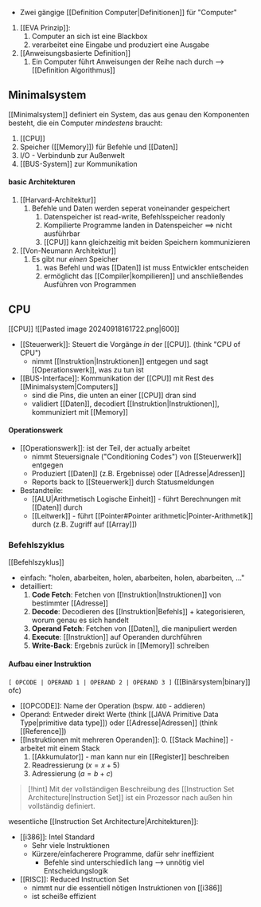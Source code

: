 - Zwei gängige [[Definition Computer|Definitionen]] für "Computer"
1. [[EVA Prinzip]]:
	1. Computer an sich ist eine Blackbox
	2. verarbeitet eine Eingabe und produziert eine Ausgabe
2. [[Anweisungsbasierte Definition]]
	1. Ein Computer führt Anweisungen der Reihe nach durch --> [[Definition Algorithmus]]

## Minimalsystem
[[Minimalsystem]] definiert ein System, das aus genau den Komponenten besteht, die ein Computer _mindestens_ braucht:
1. [[CPU]]
2. Speicher ([[Memory]]) für Befehle und [[Daten]]
3. I/O - Verbindunb zur Außenwelt
4. [[BUS-System]] zur Kommunikation

#### basic Architekturen
1. [[Harvard-Architektur]]
	1. Befehle und Daten werden seperat voneinander gespeichert
		1. Datenspeicher ist read-write, Befehlsspeicher readonly
		2. Kompilierte Programme landen in Datenspeicher ==> nicht ausführbar
		3. [[CPU]] kann gleichzeitig mit beiden Speichern kommunizieren
2. [[Von-Neumann Architektur]]
	1. Es gibt nur _einen_ Speicher
		1. was Befehl und was [[Daten]] ist muss Entwickler entscheiden
		2. ermöglicht das [[Compiler|kompilieren]] und anschließendes Ausführen von Programmen

## CPU
[[CPU]]
![[Pasted image 20240918161722.png|600]]

- [[Steuerwerk]]: Steuert die Vorgänge _in_ der [[CPU]]. (think "CPU of CPU")
	- nimmt [[Instruktion|Instruktionen]] entgegen und sagt [[Operationswerk]], was zu tun ist
- [[BUS-Interface]]: Kommunikation der [[CPU]] mit Rest des [[Minimalsystem|Computers]]
	- sind die Pins, die unten an einer [[CPU]] dran sind
	- validiert [[Daten]], decodiert [[Instruktion|Instruktionen]], kommuniziert mit [[Memory]]
#### Operationswerk
- [[Operationswerk]]: ist der Teil, der actually arbeitet
	- nimmt Steuersignale ("Conditioning Codes") von [[Steuerwerk]] entgegen
	- Produziert [[Daten]] (z.B. Ergebnisse) oder [[Adresse|Adressen]]
	- Reports back to [[Steuerwerk]] durch Statusmeldungen
- Bestandteile:
	- [[ALU|Arithmetisch Logische Einheit]] - führt Berechnungen mit [[Daten]] durch
	- [[Leitwerk]] - führt [[Pointer#Pointer arithmetic|Pointer-Arithmetik]] durch (z.B. Zugriff auf [[Array]])

### Befehlszyklus
[[Befehlszyklus]]
- einfach: "holen, abarbeiten, holen, abarbeiten, holen, abarbeiten, ..."
- detailliert: 
	1. **Code Fetch**: Fetchen von [[Instruktion|Instruktionen]] von bestimmter [[Adresse]]
	2. **Decode**: Decodieren des [[Instruktion|Befehls]] + kategorisieren, worum genau es sich handelt
	3. **Operand Fetch**: Fetchen von [[Daten]], die manipuliert werden
	4. **Execute**: [[Instruktion]] auf Operanden durchführen
	5. **Write-Back**: Ergebnis zurück in [[Memory]] schreiben
#### Aufbau einer Instruktion
`[ OPCODE | OPERAND 1 | OPERAND 2 | OPERAND 3 ]` ([[Binärsystem|binary]] ofc)
- [[OPCODE]]: Name der Operation (bspw. `ADD` - addieren)
- Operand: Entweder direkt Werte (think [[JAVA Primitive Data Type|primitive data type]]) oder [[Adresse|Adressen]] (think [[Reference]])
- [[Instruktionen mit mehreren Operanden]]:
	0. [[Stack Machine]] - arbeitet mit einem Stack
	1. [[Akkumulator]] - man kann nur ein [[Register]] beschreiben
	2. Readressierung ($x = x + 5$)
	3. Adressierung ($a = b + c$)
> [!hint] Mit der vollständigen Beschreibung des [[Instruction Set Architecture|Instruction Set]] ist ein Prozessor nach außen hin vollständig definiert.

wesentliche [[Instruction Set Architecture|Architekturen]]:
- [[i386]]: Intel Standard
	- Sehr viele Instruktionen
	- Kürzere/einfacherere Programme, dafür sehr ineffizient
		- Befehle sind unterschiedlich lang --> unnötig viel Entscheidungslogik
- [[RISC]]: Reduced Instruction Set
	- nimmt nur die essentiell nötigen Instruktionen von [[i386]]
	- ist scheiße effizient



